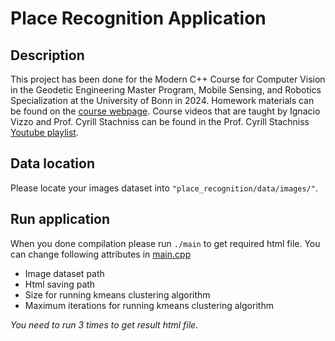 # Place Recognition Application 

## Description 
This project has been done for the Modern C++ Course for Computer Vision in the Geodetic Engineering Master Program, Mobile Sensing, and Robotics Specialization at the University of Bonn in 2024. Homework materials can be found on the  [course webpage](https://www.ipb.uni-bonn.de/teaching/cpp-2020/homeworks/index.html). Course videos that are taught by Ignacio Vizzo and Prof. Cyrill Stachniss can be found in the Prof. Cyrill Stachniss [Youtube playlist](https://www.youtube.com/watch?v=sZK6ouwREXA&list=PLgnQpQtFTOGRM59sr3nSL8BmeMZR9GCIA&index=1).

## Data location 

Please locate your images dataset into `"place_recognition/data/images/"`.

## Run application 

When you done compilation please run `./main` to get required html file. 
You can change following attributes in [main.cpp](https://gitlab.igg.uni-bonn.de/s7gubard/place_recognition/-/blob/17bf4dac8f1fc2ea9fbff4fbb3d88a99c7ef64fa/src/main.cpp)
- Image dataset path
- Html saving path
- Size for running kmeans clustering algorithm 
- Maximum iterations for running kmeans clustering algorithm 

*You need to run 3 times to get result html file.*
